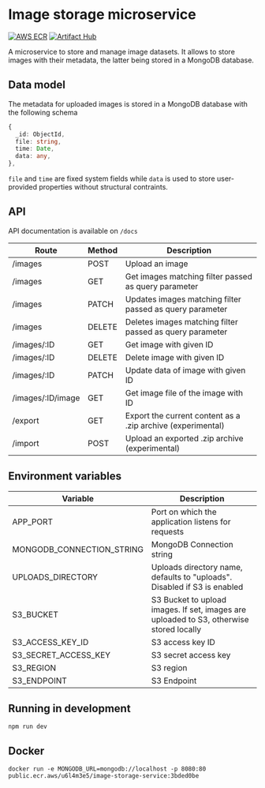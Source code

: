 # Image storage microservice

[![AWS ECR](https://img.shields.io/badge/AWS%20ECR-image--storage--service-blue)](https://gallery.ecr.aws/jtekt-corporation/image-storage-service)
[![Artifact Hub](https://img.shields.io/endpoint?url=https://artifacthub.io/badge/repository/jtekt)](https://artifacthub.io/packages/search?repo=jtekt)

A microservice to store and manage image datasets. It allows to store images with their metadata, the latter being stored in a MongoDB database.

## Data model

The metadata for uploaded images is stored in a MongoDB database with the following schema

```ts
{
  _id: ObjectId,
  file: string,
  time: Date,
  data: any,
},

```

`file` and `time` are fixed system fields while `data` is used to store user-provided properties without structural contraints.

## API

API documentation is available on `/docs`

| Route             | Method | Description                                                 |
| ----------------- | ------ | ----------------------------------------------------------- |
| /images           | POST   | Upload an image                                             |
| /images           | GET    | Get images matching filter passed as query parameter        |
| /images           | PATCH  | Updates images matching filter passed as query parameter    |
| /images           | DELETE | Deletes images matching filter passed as query parameter    |
| /images/:ID       | GET    | Get image with given ID                                     |
| /images/:ID       | DELETE | Delete image with given ID                                  |
| /images/:ID       | PATCH  | Update data of image with given ID                          |
| /images/:ID/image | GET    | Get image file of the image with ID                         |
| /export           | GET    | Export the current content as a .zip archive (experimental) |
| /import           | POST   | Upload an exported .zip archive (experimental)              |

## Environment variables

| Variable                  | Description                                                                             |
| ------------------------- | --------------------------------------------------------------------------------------- |
| APP_PORT                  | Port on which the application listens for requests                                      |
| MONGODB_CONNECTION_STRING | MongoDB Connection string                                                               |
| UPLOADS_DIRECTORY         | Uploads directory name, defaults to "uploads". Disabled if S3 is enabled                |
| S3_BUCKET                 | S3 Bucket to upload images. If set, images are uploaded to S3, otherwise stored locally |
| S3_ACCESS_KEY_ID          | S3 access key ID                                                                        |
| S3_SECRET_ACCESS_KEY      | S3 secret access key                                                                    |
| S3_REGION                 | S3 region                                                                               |
| S3_ENDPOINT               | S3 Endpoint                                                                             |

## Running in development

```
npm run dev
```

## Docker

```
docker run -e MONGODB_URL=mongodb://localhost -p 8080:80 public.ecr.aws/u6l4m3e5/image-storage-service:3bded0be
```
